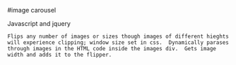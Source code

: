 #image carousel

Javascript and jquery

	Flips any number of images or sizes though images of different hieghts will experience clipping; window size set in css.  Dynamically parases through images in the HTML code inside the images div.  Gets image width and adds it to the flipper.
